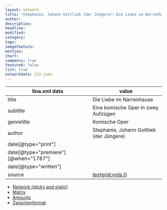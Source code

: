 ```yaml
---
layout: network
title: "Stephanie, Johann Gottlieb (der Jüngere): Die Liebe im Narrenhause (1787)"
author:
description:
headline:
modified:
category:
tags:
imagefeature: 
mathjax: 
chart: 
comments: true
featured: false
list: true
networkdata: 133.json
---
```

lina.xml data  | value
------------- | -------------
title|Die Liebe im Narrenhause
subtitle|Eine komische Oper in zwey Aufzügen
genretitle|Komische Oper
author|Stephanie, Johann Gottlieb (der Jüngere)
date[@type="print"]|
date[@type="premiere"][@when="1787"]|
date[@type="written"]|
source|[textgrid:vrds.0](https://textgridlab.org/1.0/tgcrud-public/rest/textgrid:vrds.0/data)



* [Network (sticky and static)](/network133)
* [Matrix](/matrix133)
* [Amounts](/amount133)
* [Zwischenformat](/lina133 )
